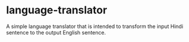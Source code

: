 # language-translator
A simple language translator that is intended to transform the input Hindi sentence to the output English sentence.
